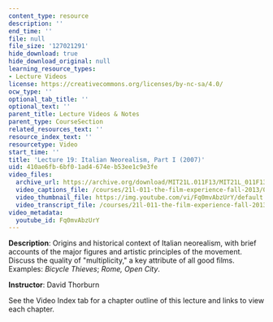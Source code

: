 ```yaml
---
content_type: resource
description: ''
end_time: ''
file: null
file_size: '127021291'
hide_download: true
hide_download_original: null
learning_resource_types:
- Lecture Videos
license: https://creativecommons.org/licenses/by-nc-sa/4.0/
ocw_type: ''
optional_tab_title: ''
optional_text: ''
parent_title: Lecture Videos & Notes
parent_type: CourseSection
related_resources_text: ''
resource_index_text: ''
resourcetype: Video
start_time: ''
title: 'Lecture 19: Italian Neorealism, Part I (2007)'
uid: 410ae6fb-6bf0-1ad4-674e-b53ee1c9e3fe
video_files:
  archive_url: https://archive.org/download/MIT21L.011F13/MIT21L_011F13_L19_300k.mp4
  video_captions_file: /courses/21l-011-the-film-experience-fall-2013/0f44ea665b025c13a337ab761a3c1ac4_Fq0mvAbzUrY.vtt
  video_thumbnail_file: https://img.youtube.com/vi/Fq0mvAbzUrY/default.jpg
  video_transcript_file: /courses/21l-011-the-film-experience-fall-2013/5b82c36aa479fec8ade24bc6150bb98e_Fq0mvAbzUrY.pdf
video_metadata:
  youtube_id: Fq0mvAbzUrY
---
```


**Description**: Origins and historical context of Italian neorealism, with brief accounts of the major figures and artistic principles of the movement. Discuss the quality of "multiplicity," a key attribute of all good films. Examples: _Bicycle Thieves_; _Rome, Open City_.

**Instructor**: David Thorburn

See the Video Index tab for a chapter outline of this lecture and links to view each chapter.

